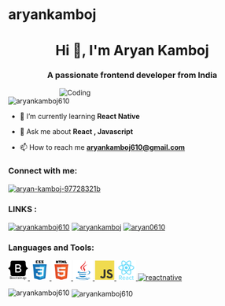 # aryankamboj

<h1 align="center">Hi 👋, I'm Aryan Kamboj</h1>
<h3 align="center">A passionate frontend developer from India</h3>
<img align="right" alt="Coding" width="400" src="https://wallpaperaccess.com/full/7167569.png">

<p align="left"> <img src="https://komarev.com/ghpvc/?username=aryankamboj610&label=Profile%20views&color=0e75b6&style=flat" alt="aryankamboj610" /> </p>

- 🌱 I’m currently learning **React Native**

- 💬 Ask me about **React , Javascript**

- 📫 How to reach me **aryankamboj610@gmail.com**

<h3 align="left">Connect with me:</h3>
<p align="left">
<a href="https://linkedin.com/in/aryan-kamboj-97728321b" target="blank"><img align="center" src="https://raw.githubusercontent.com/rahuldkjain/github-profile-readme-generator/master/src/images/icons/Social/linked-in-alt.svg" alt="aryan-kamboj-97728321b" height="30" width="40" /></a>
</p>

<h3 align="left">LINKS :</h3>
<p align="left">
<a href="https://www.hackerrank.com/aryankamboj610" target="blank"><img align="center" src="https://raw.githubusercontent.com/rahuldkjain/github-profile-readme-generator/master/src/images/icons/Social/hackerrank.svg" alt="aryankamboj610" height="30" width="40" /></a>
<a href="https://www.leetcode.com/aryankamboj" target="blank"><img align="center" src="https://raw.githubusercontent.com/rahuldkjain/github-profile-readme-generator/master/src/images/icons/Social/leet-code.svg" alt="aryankamboj" height="30" width="40" /></a>
<a href="https://auth.geeksforgeeks.org/user/aryan0610" target="blank"><img align="center" src="https://raw.githubusercontent.com/rahuldkjain/github-profile-readme-generator/master/src/images/icons/Social/geeks-for-geeks.svg" alt="aryan0610" height="30" width="40" /></a>
</p>

<h3 align="left">Languages and Tools:</h3>
<p align="left"> <a href="https://getbootstrap.com" target="_blank" rel="noreferrer"> <img src="https://raw.githubusercontent.com/devicons/devicon/master/icons/bootstrap/bootstrap-plain-wordmark.svg" alt="bootstrap" width="40" height="40"/> </a> <a href="https://www.w3schools.com/css/" target="_blank" rel="noreferrer"> <img src="https://raw.githubusercontent.com/devicons/devicon/master/icons/css3/css3-original-wordmark.svg" alt="css3" width="40" height="40"/> </a> <a href="https://www.w3.org/html/" target="_blank" rel="noreferrer"> <img src="https://raw.githubusercontent.com/devicons/devicon/master/icons/html5/html5-original-wordmark.svg" alt="html5" width="40" height="40"/> </a> <a href="https://www.java.com" target="_blank" rel="noreferrer"> <img src="https://raw.githubusercontent.com/devicons/devicon/master/icons/java/java-original.svg" alt="java" width="40" height="40"/> </a> <a href="https://developer.mozilla.org/en-US/docs/Web/JavaScript" target="_blank" rel="noreferrer"> <img src="https://raw.githubusercontent.com/devicons/devicon/master/icons/javascript/javascript-original.svg" alt="javascript" width="40" height="40"/> </a> <a href="https://reactjs.org/" target="_blank" rel="noreferrer"> <img src="https://raw.githubusercontent.com/devicons/devicon/master/icons/react/react-original-wordmark.svg" alt="react" width="40" height="40"/> </a> <a href="https://reactnative.dev/" target="_blank" rel="noreferrer"> <img src="https://reactnative.dev/img/header_logo.svg" alt="reactnative" width="40" height="40"/> </a> </p>

<p><img align="left" src="https://github-readme-stats.vercel.app/api/top-langs?username=aryankamboj610&show_icons=true&locale=en&layout=compact" alt="aryankamboj610" /></p>

<p>&nbsp;<img align="center" src="https://github-readme-stats.vercel.app/api?username=aryankamboj610&show_icons=true&locale=en" alt="aryankamboj610" /></p>
